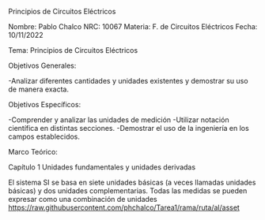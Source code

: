 Principios de Circuitos Eléctricos

Nombre: Pablo Chalco   NRC: 10067  Materia: F. de Circuitos Eléctricos   Fecha: 10/11/2022  

Tema: Principios de Circuitos Eléctricos

Objetivos Generales: 

-Analizar diferentes cantidades y unidades existentes y demostrar su uso de manera exacta.

Objetivos Específicos:

-Comprender y analizar las unidades de medición
-Utilizar notación científica en distintas secciones.
-Demostrar el uso de la ingeniería en los campos establecidos.

Marco Teórico:

Capítulo 1
Unidades fundamentales y unidades derivadas

El sistema SI se basa en siete unidades básicas (a veces llamadas unidades básicas) y dos unidades complementarias. Todas las medidas se pueden expresar como una combinación de unidades 
https://raw.githubusercontent.com/phchalco/Tarea1/rama/ruta/al/asset
